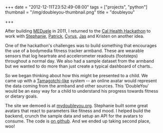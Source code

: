 +++
date = "2012-12-11T23:52:49-08:00"
tags = ["projects", "python"]
thumbnail = "/img/doubleyou-thumbnail.png"
title = "doubleyou"

+++

After building [MEDuele](https://github.com/yosemitebandit/meduele) in 2011,
I returned to the [Cal Health Hackathon](http://blogs.ischool.berkeley.edu/hackinghealth/)
to work with [Stephanie](http://stephjang.com/), [Patrick](http://stanford.edu/~ppye/),
[Cyrus](http://www.cyrusstoller.com/), [Jas](http://www.iamjasdeep.com/) and Kristen on another idea.

<!--more-->

One of the hackathon's challenges was to build something
that encourages the use of a bodymedia fitness tracker armband.
These are wearable sensors that log heartrate and accelerometer readouts (footsteps) throughout a normal day.
We also had a sample dataset from the armband
but we wanted to do more than just create a typical dashboard of charts..

So we began thinking about how this might be presented to a child.
We came up with a [Tamagotchi-like](http://en.wikipedia.org/wiki/Tamagotchi) system --
an online avatar would represent the data coming from the armband and other sources.
This 'DoubleYou' would be an easy way for a child to understand his progress towards fitness or dietary goals.

The site we demoed is at [mydoubleyou.org](http://mydoubleyou.org).
Stephanie built some great avatars that react to parameters like fitness and mood.
I helped build the backend, crunch the sample data and setup an API for the avatars to consume.
The code is [on github](https://github.com/yosemitebandit/doubleyou).
And we ended up taking second place, woo!
